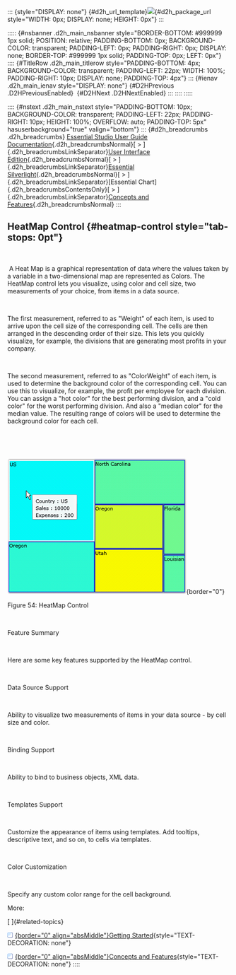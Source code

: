 ::: {style="DISPLAY: none"}
[](ms-xhelp:///?Id=d2h_url_template){#d2h_url_template}![](!package_url!){#d2h_package_url style="WIDTH: 0px; DISPLAY: none; HEIGHT: 0px"}
:::

::::: {#nsbanner .d2h_main_nsbanner style="BORDER-BOTTOM: #999999 1px solid; POSITION: relative; PADDING-BOTTOM: 0px; BACKGROUND-COLOR: transparent; PADDING-LEFT: 0px; PADDING-RIGHT: 0px; DISPLAY: none; BORDER-TOP: #999999 1px solid; PADDING-TOP: 0px; LEFT: 0px"}
:::: {#TitleRow .d2h_main_titlerow style="PADDING-BOTTOM: 4px; BACKGROUND-COLOR: transparent; PADDING-LEFT: 22px; WIDTH: 100%; PADDING-RIGHT: 10px; DISPLAY: none; PADDING-TOP: 4px"}
::: {#ienav .d2h_main_ienav style="DISPLAY: none"}
[](ms-xhelp:///?Id=b8023663-32e4-474b-bfe2-6b17897a995d){#D2HPrevious .D2HPreviousEnabled}  [](ms-xhelp:///?Id=3558ee04-360b-465c-a421-f1798aefea5b){#D2HNext .D2HNextEnabled}
:::
::::
:::::

:::: {#nstext .d2h_main_nstext style="PADDING-BOTTOM: 10px; BACKGROUND-COLOR: transparent; PADDING-LEFT: 22px; PADDING-RIGHT: 10px; HEIGHT: 100%; OVERFLOW: auto; PADDING-TOP: 5px" hasuserbackground="true" valign="bottom"}
::: {#d2h_breadcrumbs .d2h_breadcrumbs}
[Essential Studio User Guide Documentation](ms-xhelp:///?Id=12457748-09e3-4d74-a240-8e049cedf030){.d2h_breadcrumbsNormal}[ \> ]{.d2h_breadcrumbsLinkSeparator}[User Interface Edition](ms-xhelp:///?Id=c29296b7-531c-413b-a0ec-488ca1f7f669){.d2h_breadcrumbsNormal}[ \> ]{.d2h_breadcrumbsLinkSeparator}[Essential Silverlight](ms-xhelp:///?Id=66221bd1-ba2e-43c2-94a7-618f50e01d24){.d2h_breadcrumbsNormal}[ \> ]{.d2h_breadcrumbsLinkSeparator}[Essential Chart]{.d2h_breadcrumbsContentsOnly}[ \> ]{.d2h_breadcrumbsLinkSeparator}[Concepts and Features](ms-xhelp:///?Id=0f820843-9cdd-4436-8cae-3dc5a65fd5cd){.d2h_breadcrumbsNormal}
:::

## HeatMap Control {#heatmap-control style="tab-stops: 0pt"}

 

 A Heat Map is a graphical representation of data where the values taken by a variable in a two-dimensional map are represented as Colors. The HeatMap control lets you visualize, using color and cell size, two measurements of your choice, from items in a data source.

 

The first measurement, referred to as \"Weight\" of each item, is used to arrive upon the cell size of the corresponding cell. The cells are then arranged in the descending order of their size. This lets you quickly visualize, for example, the divisions that are generating most profits in your company.

 

The second measurement, referred to as \"ColorWeight\" of each item, is used to determine the background color of the corresponding cell. You can use this to visualize, for example, the profit per employee for each division. You can assign a \"hot color\" for the best performing division, and a \"cold color\" for the worst performing division. And also a \"median color\" for the median value. The resulting range of colors will be used to determine the background color for each cell.

 

 

![](ImagesExt/image59_61.png){border="0"}

Figure 54: HeatMap Control

 

Feature Summary

 

Here are some key features supported by the HeatMap control.

 

Data Source Support

 

Ability to visualize two measurements of items in your data source - by cell size and color.

 

Binding Support

 

Ability to bind to business objects, XML data.

 

Templates Support

 

Customize the appearance of items using templates. Add tooltips, descriptive text, and so on, to cells via templates.

 

Color Customization

 

Specify any custom color range for the cell background.

More:

[ ]{#related-topics}

[![](button.gif){border="0" align="absMiddle"}Getting Started](ms-xhelp:///?Id=3558ee04-360b-465c-a421-f1798aefea5b){style="TEXT-DECORATION: none"}

[![](button.gif){border="0" align="absMiddle"}Concepts and Features](ms-xhelp:///?Id=d2a3756b-583d-41e9-9c17-019eb50aa6d0){style="TEXT-DECORATION: none"}
::::
